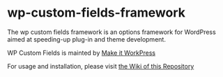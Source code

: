 # wp-custom-fields-framework
The wp custom fields framework is an options framework for WordPress aimed at speeding-up plug-in and theme development.

WP Custom Fields is mainted by [Make it WorkPress](https://www.makeitworkpress.com/wordpress-solutions/scripts/wp-custom-fields/)

For usage and installation, please visit [the Wiki of this Repository](https://github.com/makeitworkpress/wp-custom-fields/wiki)
